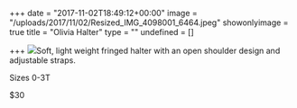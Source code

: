 +++
date = "2017-11-02T18:49:12+00:00"
image = "/uploads/2017/11/02/Resized_IMG_4098001_6464.jpeg"
showonlyimage = true
title = "Olivia Halter"
type = ""
undefined = []

+++
![](/uploads/2017/11/02/Resized_IMG_4098001_6464.jpeg)Soft, light weight fringed halter with an open shoulder design and adjustable straps.

Sizes 0-3T

\$30